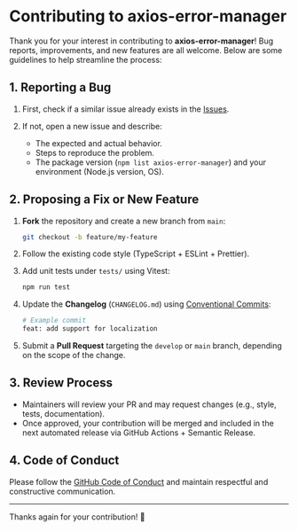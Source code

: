 # Contributing to axios-error-manager

Thank you for your interest in contributing to **axios-error-manager**! Bug reports, improvements, and new features are all welcome. Below are some guidelines to help streamline the process:

## 1. Reporting a Bug

1. First, check if a similar issue already exists in the [Issues](https://github.com/Xavier4492/axios-error-manager/issues).
2. If not, open a new issue and describe:

   - The expected and actual behavior.
   - Steps to reproduce the problem.
   - The package version (`npm list axios-error-manager`) and your environment (Node.js version, OS).

## 2. Proposing a Fix or New Feature

1. **Fork** the repository and create a new branch from `main`:

   ```bash
   git checkout -b feature/my-feature
   ```

2. Follow the existing code style (TypeScript + ESLint + Prettier).

3. Add unit tests under `tests/` using Vitest:

   ```bash
   npm run test
   ```

4. Update the **Changelog** (`CHANGELOG.md`) using [Conventional Commits](https://www.conventionalcommits.org/):

   ```bash
   # Example commit
   feat: add support for localization
   ```

5. Submit a **Pull Request** targeting the `develop` or `main` branch, depending on the scope of the change.

## 3. Review Process

- Maintainers will review your PR and may request changes (e.g., style, tests, documentation).
- Once approved, your contribution will be merged and included in the next automated release via GitHub Actions + Semantic Release.

## 4. Code of Conduct

Please follow the [GitHub Code of Conduct](https://opensource.guide/code-of-conduct/) and maintain respectful and constructive communication.

---

Thanks again for your contribution! 🙏
